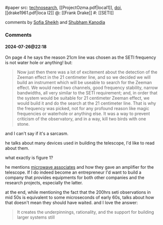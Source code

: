 #paper 
src: [technosearch](https://technosearch.seti.org/sites/default/files/2018-09/ProjectOzma.pdf), [[ProjectOzma.pdf|local1]], [doi](https://doi.org/10.1063/1.3057500),  [[drake1961.pdf|loca l2]] 
@: [[Frank Drake]] 
#: [[SETI]] 

comments by [Sofia Sheikh](https://sites.psu.edu/seticourse/2018/01/11/192018-thoughts-on-project-ozma/) and [Shubham Kanodia](https://sites.psu.edu/seticourse/2018/01/15/searching-for-ozma/) 


### Comments
#### 2024-07-26@22:18 
On page 4 he says the reason 21cm line was chosen as the SETI frequency is not water hole or anything! but:
> Now just then there was a lot of excitement about the detection of the Zeeman effect in the 21 centimeter line, and so we decided we will build an instrument which will be useable to search for the Zeeman effect. We would need two channels, good frequency stability, narrow bandwidths, all very similar to the SETI requirement; and, in order that the system would be suitable for 21 centimeter Zeeman effect, we would build it and do the search at the 21 centimeter line. That is why the frequency was picked, not for any profound reason like magic frequencies or waterhole or anything else. It was a way to prevent criticism of the observatory, and in a way, kill two birds with one stone.

and I can't say if it's a sarcasm.

he talks about many devices used in building the telescope, I'd like to read about them.

what exactly is figure 1?

he mentions [microwave associates](https://en.wikipedia.org/wiki/MACOM_Technology_Solutions) and how they gave an amplifier for the telescope. If I do indeed become an entrepreneur I'd want to build a company that provides equipments for both other companies and the research projects, especially the latter.

at the end, while mentioning the fact that the 200hrs seti observations in mid 50s is equivalent to some microseconds of early 60s, talks about how that doesn't mean they should have waited. and I love the answer:
> It creates the underpinnings, rationality, and the support for building larger systems still
